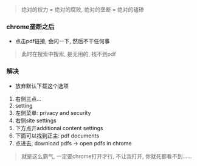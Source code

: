 > 绝对的权力 = 绝对的腐败, 绝对的垄断 = 绝对的磕碜

### chrome垄断之后
- 点击pdf链接, 会闪一下, 然后不干任何事
> 此时在搜索中搜索, 是无用的, 找不到pdf
### 解决
- 放弃默认下载这个选项
1. 右侧三点...
2. setting
3. 左侧菜单: privacy and security
4. 右侧site settings
5. 下方点开additional content settings
6. 下面可以找到正主: pdf documents
7. 点进去, download pdfs -> open pdfs in chrome


> 就是这么霸气, 一定要chrome打开才行, 不让我打开, 你就死都看不到......